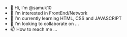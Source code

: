 - 👋 Hi, I’m @samuk10
- 👀 I’m interested in FrontEnd/Network
- 🌱 I’m currently learning HTML, CSS and JAVASCRIPT
- 💞️ I’m looking to collaborate on ...
- 📫 How to reach me ...

<!---
samuk10/samuk10 is a ✨ special ✨ repository because its `README.md` (this file) appears on your GitHub profile.
You can click the Preview link to take a look at your changes.
--->
